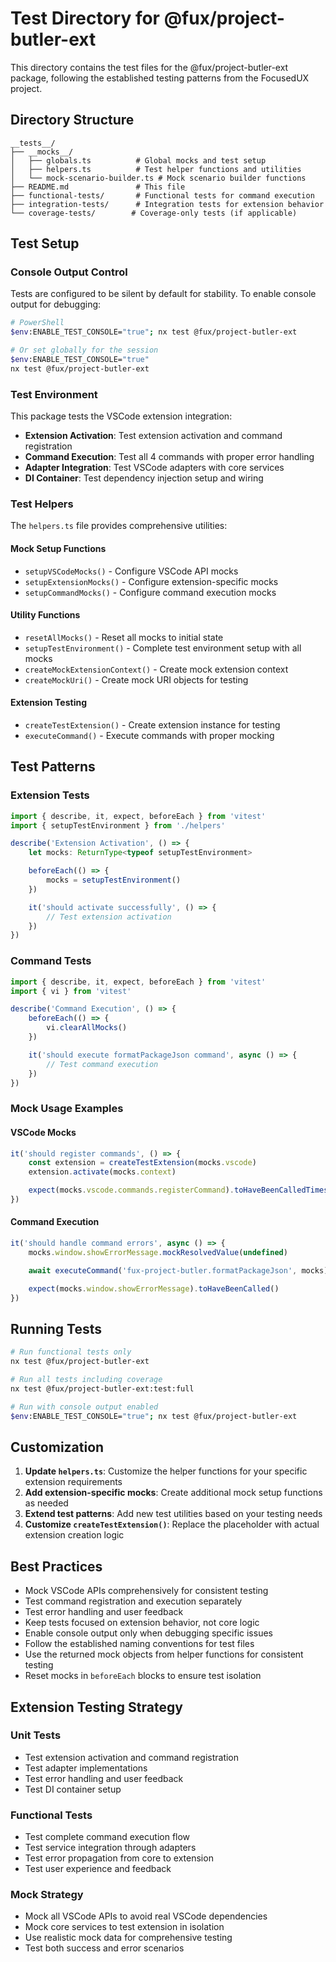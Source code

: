 # Test Directory for @fux/project-butler-ext

This directory contains the test files for the @fux/project-butler-ext package, following the established testing patterns from the FocusedUX project.

## Directory Structure

```
__tests__/
├── __mocks__/
│   ├── globals.ts          # Global mocks and test setup
│   ├── helpers.ts          # Test helper functions and utilities
│   └── mock-scenario-builder.ts # Mock scenario builder functions
├── README.md               # This file
├── functional-tests/       # Functional tests for command execution
├── integration-tests/      # Integration tests for extension behavior
└── coverage-tests/        # Coverage-only tests (if applicable)
```

## Test Setup

### Console Output Control

Tests are configured to be silent by default for stability. To enable console output for debugging:

```bash
# PowerShell
$env:ENABLE_TEST_CONSOLE="true"; nx test @fux/project-butler-ext

# Or set globally for the session
$env:ENABLE_TEST_CONSOLE="true"
nx test @fux/project-butler-ext
```

### Test Environment

This package tests the VSCode extension integration:

- **Extension Activation**: Test extension activation and command registration
- **Command Execution**: Test all 4 commands with proper error handling
- **Adapter Integration**: Test VSCode adapters with core services
- **DI Container**: Test dependency injection setup and wiring

### Test Helpers

The `helpers.ts` file provides comprehensive utilities:

#### Mock Setup Functions

- `setupVSCodeMocks()` - Configure VSCode API mocks
- `setupExtensionMocks()` - Configure extension-specific mocks
- `setupCommandMocks()` - Configure command execution mocks

#### Utility Functions

- `resetAllMocks()` - Reset all mocks to initial state
- `setupTestEnvironment()` - Complete test environment setup with all mocks
- `createMockExtensionContext()` - Create mock extension context
- `createMockUri()` - Create mock URI objects for testing

#### Extension Testing

- `createTestExtension()` - Create extension instance for testing
- `executeCommand()` - Execute commands with proper mocking

## Test Patterns

### Extension Tests

```typescript
import { describe, it, expect, beforeEach } from 'vitest'
import { setupTestEnvironment } from './helpers'

describe('Extension Activation', () => {
    let mocks: ReturnType<typeof setupTestEnvironment>

    beforeEach(() => {
        mocks = setupTestEnvironment()
    })

    it('should activate successfully', () => {
        // Test extension activation
    })
})
```

### Command Tests

```typescript
import { describe, it, expect, beforeEach } from 'vitest'
import { vi } from 'vitest'

describe('Command Execution', () => {
    beforeEach(() => {
        vi.clearAllMocks()
    })

    it('should execute formatPackageJson command', async () => {
        // Test command execution
    })
})
```

### Mock Usage Examples

#### VSCode Mocks

```typescript
it('should register commands', () => {
    const extension = createTestExtension(mocks.vscode)
    extension.activate(mocks.context)

    expect(mocks.vscode.commands.registerCommand).toHaveBeenCalledTimes(4)
})
```

#### Command Execution

```typescript
it('should handle command errors', async () => {
    mocks.window.showErrorMessage.mockResolvedValue(undefined)

    await executeCommand('fux-project-butler.formatPackageJson', mocks)

    expect(mocks.window.showErrorMessage).toHaveBeenCalled()
})
```

## Running Tests

```bash
# Run functional tests only
nx test @fux/project-butler-ext

# Run all tests including coverage
nx test @fux/project-butler-ext:test:full

# Run with console output enabled
$env:ENABLE_TEST_CONSOLE="true"; nx test @fux/project-butler-ext
```

## Customization

1. **Update `helpers.ts`**: Customize the helper functions for your specific extension requirements
2. **Add extension-specific mocks**: Create additional mock setup functions as needed
3. **Extend test patterns**: Add new test utilities based on your testing needs
4. **Customize `createTestExtension()`**: Replace the placeholder with actual extension creation logic

## Best Practices

- Mock VSCode APIs comprehensively for consistent testing
- Test command registration and execution separately
- Test error handling and user feedback
- Keep tests focused on extension behavior, not core logic
- Enable console output only when debugging specific issues
- Follow the established naming conventions for test files
- Use the returned mock objects from helper functions for consistent testing
- Reset mocks in `beforeEach` blocks to ensure test isolation

## Extension Testing Strategy

### Unit Tests

- Test extension activation and command registration
- Test adapter implementations
- Test error handling and user feedback
- Test DI container setup

### Functional Tests

- Test complete command execution flow
- Test service integration through adapters
- Test error propagation from core to extension
- Test user experience and feedback

### Mock Strategy

- Mock all VSCode APIs to avoid real VSCode dependencies
- Mock core services to test extension in isolation
- Use realistic mock data for comprehensive testing
- Test both success and error scenarios
